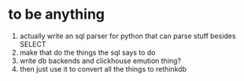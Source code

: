# to be anything

1. actually write an sql parser for python that can parse stuff besides SELECT
2. make that do the things the sql says to do
3. write db backends and clickhouse emution thing?
4. then just use it to convert all the things to rethinkdb


